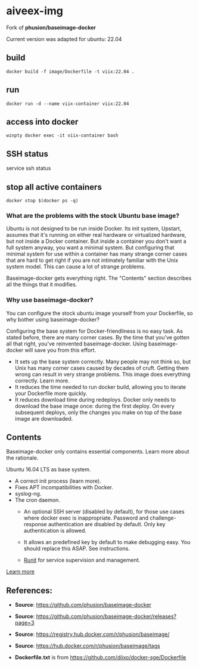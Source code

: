 # aiveex-img


Fork of **phusion/baseimage-docker**

Current version was adapted for ubuntu: 22.04


## build
```
docker build -f image/Dockerfile -t viix:22.04 .
```


## run
```
docker run -d --name viix-container viix:22.04
```


## access into docker
```
winpty docker exec -it viix-container bash
```


## SSH status
service ssh status


## stop all active containers
```
docker stop $(docker ps -q)
```


### What are the problems with the stock Ubuntu base image?

Ubuntu is not designed to be run inside Docker. Its init system, Upstart, assumes that it's running on either real hardware or virtualized hardware, but not inside a Docker container. But inside a container you don't want a full system anyway, you want a minimal system. But configuring that minimal system for use within a container has many strange corner cases that are hard to get right if you are not intimately familiar with the Unix system model. This can cause a lot of strange problems.

Baseimage-docker gets everything right. The "Contents" section describes all the things that it modifies.


### Why use baseimage-docker?
You can configure the stock ubuntu image yourself from your Dockerfile, so why bother using baseimage-docker?

Configuring the base system for Docker-friendliness is no easy task. As stated before, there are many corner cases. By the time that you've gotten all that right, you've reinvented baseimage-docker. Using baseimage-docker will save you from this effort.

* It sets up the base system correctly. Many people may not think so, but Unix has many corner cases caused by decades of cruft. Getting them wrong can result in very strange problems. This image does everything correctly. Learn more.⁠
* It reduces the time needed to run docker build, allowing you to iterate your Dockerfile more quickly.
* It reduces download time during redeploys. Docker only needs to download the base image once: during the first deploy. On every subsequent deploys, only the changes you make on top of the base image are downloaded.


## Contents

Baseimage-docker only contains essential components. Learn more about the rationale.⁠

Ubuntu 16.04 LTS as base system.

* A correct init process (learn more⁠).
* Fixes APT incompatibilities with Docker.
* syslog-ng.
* The cron daemon.
  * An optional SSH server (disabled by default), for those use cases where docker exec is inappropriate.
Password and challenge-response authentication are disabled by default. Only key authentication is allowed.
  * It allows an predefined key by default to make debugging easy. You should replace this ASAP. See instructions.

  * [Runit](https://smarden.org/runit) for service supervision and management.


[Learn more](https://github.com/phusion/baseimage-docker)


## References:

* **Source**: https://github.com/phusion/baseimage-docker
* **Source**: https://github.com/phusion/baseimage-docker/releases?page=3
* **Source**: https://registry.hub.docker.com/r/phusion/baseimage/
* **Source**: https://hub.docker.com/r/phusion/baseimage/tags

* **Dockerfile.txt** is from https://github.com/diixo/docker-sge/Dockerfile
